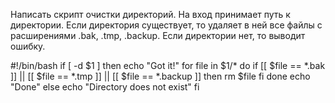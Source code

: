 Написать скрипт очистки директорий. На вход принимает путь к директории.
Если директория существует, то удаляет в ней все файлы с расширениями .bak, .tmp, .backup. Если директории нет, то выводит ошибку.

#!/bin/bash
if [ -d $1 ]
then
echo "Got it!"
for file in $1/*
do
if [[ $file == *.bak ]] || [[ $file == *.tmp ]] || [[ $file == *.backup ]]
then
rm $file
fi
done
echo "Done"
else
echo "Directory does not exist"
fi

